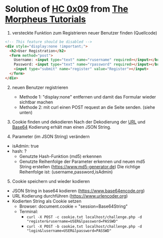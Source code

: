# Solution of [HC 0x09](https://hc.the-morpheus.de/0x09.php) from [The Morpheus Tutorials](https://the-morpheus.de)

1. versteckte Funktion zum Registrieren neuer Benutzer finden (Quellcode)
```html
<!-- This feature should be disabled -->
<div style="display:none !important;">
  <h2>User Registration</h2>
  <form method="post">
    Username: <input type="text" name="rusername" required></input></br>
    Password: <input type="text" name="rpassword" required></input></br>
    <input type="submit" name="register" value="Register"></input>
  </form>
</div>
```

2. neuen Benutzer registrieren
   - Methode 1: "display:none" entfernen und damit das Formular wieder sichtbar machen
   - Methode 2: mit curl einen POST request an die Seite senden. (siehe unten)

3. Cookie finden und dekodieren
Nach der Dekodierung der [URL](https://www.urldecoder.org) und [Base64](https://www.base64decode.org) Kodierung erhält man einen JSON String.


4. Parameter (im JSON String) verändern
 - isAdmin: true
 - hash: ?
   - Genutzte Hash-Funktion (md5) erkennen
   - Genutzte Reihenfolge der Parameter erkennen und neuen md5 String erstellen (https://www.md5-generator.de)
     Die richtige Reihenfolge ist: (username,password,isAdmin)

5. Cookie speichern und wieder kodieren
 - JSON String in base64 kodieren (https://www.base64encode.org)
 - URL Kodierung durchführen (https://www.urlencoder.org)
 - Kodierten String als Cookie setzen
   - Browser: document.cookie = "session=Base64String"
   - Terminal:
     - ```curl -X POST -c cookie.txt localhost/challenge.php -d "register&rusername=USER&lpassword=PASSWD"```
     - ```curl -X POST -b cookie.txt localhost/challenge.php -d "login&lusername=USER&lpassword=PASSWD"```
